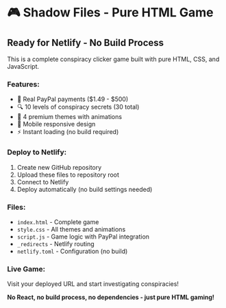 # 🎮 Shadow Files - Pure HTML Game

## **Ready for Netlify - No Build Process**

This is a complete conspiracy clicker game built with pure HTML, CSS, and JavaScript.

### **Features:**
- 🎯 Real PayPal payments ($1.49 - $500)
- 🔍 10 levels of conspiracy secrets (30 total)
- 🎨 4 premium themes with animations
- 📱 Mobile responsive design
- ⚡ Instant loading (no build required)

### **Deploy to Netlify:**
1. Create new GitHub repository
2. Upload these files to repository root
3. Connect to Netlify
4. Deploy automatically (no build settings needed)

### **Files:**
- `index.html` - Complete game
- `style.css` - All themes and animations
- `script.js` - Game logic with PayPal integration
- `_redirects` - Netlify routing
- `netlify.toml` - Configuration (no build)

### **Live Game:**
Visit your deployed URL and start investigating conspiracies!

**No React, no build process, no dependencies - just pure HTML gaming!**